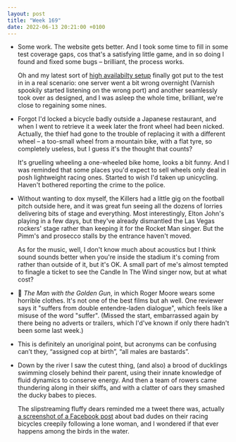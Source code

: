 ```yaml
---
layout: post
title: "Week 169"
date: 2022-06-13 20:21:00 +0100
---
```


- Some work. The website gets better. And I took some time to fill in some test coverage gaps, cos that's a satisfying little game, and in so doing I found and fixed some bugs – brilliant, the process works.

  Oh and my latest sort of [high availabilty setup](/2022/05/week-166) finally got put to the test in in a real scenario: one server went a bit wrong overnight (Varnish spookily started listening on the wrong port) and another seamlessly took over as designed, and I was asleep the whole time, brilliant, we're close to regaining some nines.

- Forgot I'd locked a bicycle badly outside a Japanese restaurant, and when I went to retrieve it a week later the front wheel had been nicked.
  Actually, the thief had gone to the trouble of replacing it with a different wheel – a too-small wheel from a mountain bike, with a flat tyre, so completely useless, but I guess it's the thought that counts?

  It's gruelling wheeling a one-wheeled bike home, looks a bit funny. And I was reminded that some places you'd expect to sell wheels only deal in posh lightweight racing ones. Started to wish I'd taken up unicycling. Haven't bothered reporting the crime to the police.

- Without wanting to dox myself, the Killers had a little gig on the football pitch outside here, and it was great fun seeing all the dozens of lorries delivering bits of stage and everything. Most interestingly, Elton John's playing in a few days, but they've already dismantled the Las Vegas rockers' stage rather than keeping it for the Rocket Man singer. But the Pimm's and prosecco stalls by the entrance haven't moved.

  As for the music, well, I don't know much about acoustics but I think sound sounds better when you're inside the stadium it's coming from rather than outside of it, but it's OK.
  A small part of me's almost tempted to finagle a ticket to see the Candle In The Wind singer now, but at what cost?

- 🎦 <cite>The Man with the Golden Gun</cite>, in which Roger Moore wears some horrible clothes. It's not one of the best films but ah well. One reviewer says it "suffers from double entendre-laden dialogue", which feels like a misuse of the word "suffer". (Missed the start, embarrassed again by there being no adverts or trailers, which I'd've known if only there hadn't been some last week.)

- This is definitely an unoriginal point, but acronyms can be confusing can’t they, “assigned cop at birth”, “all males are bastards”.

- Down by the river I saw the cutest thing, (and also) a brood of ducklings swimming closely behind their parent, using their innate knowledge of fluid dynamics to conserve energy.
  And then a team of rowers came thundering along in their skiffs, and with a clatter of oars they smashed the ducky babes to pieces.

  The slipstreaming fluffy dears reminded me a tweet there was, actually [a screenshot of a Facebook post](https://twitter.com/Sporty_sal/status/1528458536681971712 "No Simon it's not OK to chase lone women on bikes") about bad dudes on their racing bicycles creepily following a lone woman, and I wondered if that ever happens among the birds in the water.

